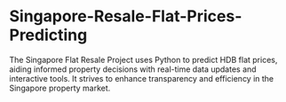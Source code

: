 # Singapore-Resale-Flat-Prices-Predicting
The Singapore Flat Resale Project uses Python to predict HDB flat prices, aiding informed property decisions with real-time data updates and interactive tools. It strives to enhance transparency and efficiency in the Singapore property market.
